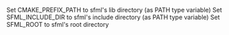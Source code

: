 Set CMAKE_PREFIX_PATH to sfml's lib directory (as PATH type variable)
Set SFML_INCLUDE_DIR to sfml's include directory (as PATH type variable)
Set SFML_ROOT to sfml's root directory